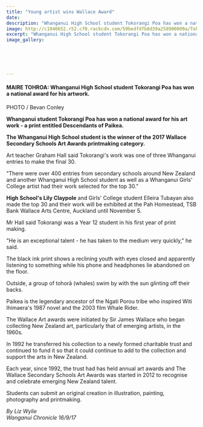 ```yaml
---
title: "Young artist wins Wallace Award"
date: 
description: "Whanganui High School student Tokorangi Poa has won a national award for his artwork..."
image: http://c1940652.r52.cf0.rackcdn.com/59bedfdfb8d39a258900009a/Tokorangi-Poa-Wallace-Award-16-Sept-chron.jpg
excerpt: "Whanganui High School student Tokorangi Poa has won a national award for his artwork."
image_gallery:
    
    
    
    
    
---
```


<h4>MAIRE TOHROA: Whanganui High School student Tokorangi Poa has won a national award for his artwork.</h4>
<p>PHOTO / Bevan Conley</p>
<p class="element element-paragraph"><strong>Whanganui student Tokorangi Poa has won a national award for his art work - a print entitled Descendants of Paikea.</strong></p>
<p class="element element-paragraph"><strong>The Whanganui High School student is the winner of the 2017 Wallace Secondary Schools Art Awards printmaking category.</strong></p>
<p class="element element-paragraph">Art teacher Graham Hall said Tokorangi's work was one of three Whanganui entries to make the final 30.</p>
<p class="element element-paragraph">"There were over 400 entries from secondary schools around New Zealand and another Whanganui High School student as well as a Whanganui Girls' College artist had their work selected for the top 30."</p>
<p class="element element-paragraph"><strong>High School's Lily Claypole</strong> and Girls' College student Elleira Tubayan also made the top 30 and their work will be exhibited at the Pah Homestead, TSB Bank Wallace Arts Centre, Auckland until November 5.</p>
<p class="element element-paragraph">Mr Hall said Tokorangi was a Year 12 student in his first year of print making.</p>
<p class="element element-paragraph">"He is an exceptional talent - he has taken to the medium very quickly," he said.</p>
<p class="element element-paragraph">The black ink print shows a reclining youth with eyes closed and apparently listening to something while his phone and headphones lie abandoned on the floor.</p>
<p class="element element-paragraph">Outside, a group of tohorā (whales) swim by with the sun glinting off their backs.</p>
<p class="element element-paragraph">Paikea is the legendary ancestor of the Ngati Porou tribe who inspired Witi Ihimaera's 1987 novel and the 2003 film Whale Rider.</p>
<p class="element element-paragraph">The Wallace Art awards were initiated by Sir James Wallace who began collecting New Zealand art, particularly that of emerging artists, in the 1960s.</p>
<p class="element element-paragraph">In 1992 he transferred his collection to a newly formed charitable trust and continued to fund it so that it could continue to add to the collection and support the arts in New Zealand.</p>
<p class="element element-paragraph">Each year, since 1992, the trust had has held annual art awards and The Wallace Secondary Schools Art Awards was started in 2012 to recognise and celebrate emerging New Zealand talent.</p>
<p class="element element-paragraph">Students can submit an original creation in illustration, painting, photography and printmaking.</p>
<p class="element element-paragraph"><em>By Liz Wylie</em><br /><em>Wanganui Chronicle 16/9/17</em></p>

